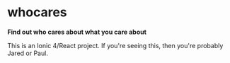 # whocares
**Find out who cares about what you care about** 

This is an Ionic 4/React project. If you're seeing this, then you're probably Jared or Paul.
